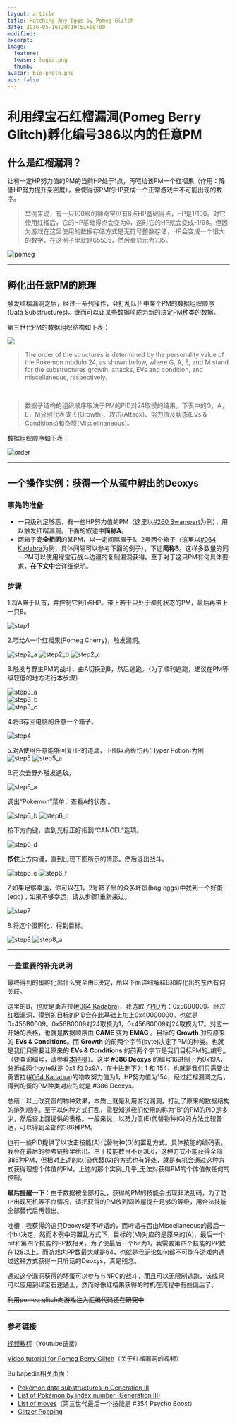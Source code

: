 ```yaml
---
layout: article
title: Hatching Any Eggs by Pomeg Glitch
date: 2016-05-16T20:19:51+08:00
modified:
excerpt:
image:
  feature:
  teaser: lugia.png
  thumb:
avatar: bio-photo.png
ads: false
---
```


# 利用绿宝石红榴漏洞(Pomeg Berry Glitch)孵化编号386以内的任意PM

## 什么是红榴漏洞？

让有一定HP努力值的PM的当前HP处于1点，再喂给该PM一个红榴果（作用：降低HP努力提升亲密度），会使得该PM的HP变成一个正常游戏中不可能出现的数字。

>举例来说，有一只100级的神奇宝贝有8点HP基础得点，HP是1/100。对它使用红榴后，它的HP基础得点会变为0，这时它的HP就会变成-1/98。但因为游戏在这里使用的数据存储方式是无符号整数存储，HP会变成一个很大的数字，在这例子里就是65535，然后会显示为?35。

![pomeg](http://i1292.photobucket.com/albums/b580/shankenew/glitch_zpsp6ehxhle.png)

****

## 孵化出任意PM的原理

触发红榴漏洞之后，经过一系列操作，会打乱队伍中某个PM的数据组织顺序(Data Substructures)。继而可以让某些数据项成为新的决定PM种类的数据。

第三世代PM的数据组织结构如下表：

![](http://i1292.photobucket.com/albums/b580/shankenew/new_zpsgftuasfy.png)


>The order of the structures is determined by the personality value of the Pokémon modulo 24, as shown below, where G, A, E, and M stand for the substructures growth, attacks, EVs and condition, and miscellaneous, respectively.
	
&nbsp;

>数据子结构的组织顺序取决于PM的PID对24取模的结果。下表中的G，A，E，M分别代表成长(Growth)、攻击(Attack)、努力值及状态(EVs & Conditions)和杂项(Miscellnaneous)。

数据组织顺序如下表：

![order](http://i1292.photobucket.com/albums/b580/shankenew/order_zpsayigkyvu.png)

****

## 一个操作实例：获得一个从蛋中孵出的Deoxys

### 事先的准备

* 一只级别足够高，有一些HP努力值的PM（这里以[#260 Swampert](http://bulbapedia.bulbagarden.net/wiki/Swampert_(Pok%C3%A9mon))为例），用以触发红榴漏洞。下面的叙述中**简称A**。
* 两箱子**完全相同**的某PM，以一定间隔置于1、2号两个箱子（这里以[#064 Kadabra](http://bulbapedia.bulbagarden.net/wiki/Kadabra_(Pok%C3%A9mon))为例，具体间隔可以参考下面的例子），下述**简称B**。这样多数量的同一PM可以使用绿宝石战斗边疆的复制漏洞获得。至于对于这只PM有何具体要求，**在下文中**会详细说明。

### 步骤

 1.将A置于队首，并控制它到1点HP。带上若干只处于濒死状态的PM，最后再带上一只B。	

![step1](http://i1292.photobucket.com/albums/b580/shankenew/step1_zpszf4leukb.png)

 2.喂给A一个红榴果(Pomeg Cherry)，触发漏洞。		 

![step2_a](http://i1292.photobucket.com/albums/b580/shankenew/step2_a_zpsmlbsouox.png) ![step2_b](http://i1292.photobucket.com/albums/b580/shankenew/step2_b_zpsdfwhmtcb.png)	![step2_c](http://i1292.photobucket.com/albums/b580/shankenew/step2_c_zps2az8rwrk.png)	

 3.触发与野生PM的战斗，由A切换到B，然后逃跑。（为了顺利逃跑，建议在PM等级较低的地方进行本步骤）	

![step3_a](http://i1292.photobucket.com/albums/b580/shankenew/step3_a_zpskbgdif30.png)	
![step3_b](http://i1292.photobucket.com/albums/b580/shankenew/step3_b_zps02kglcos.png)	
![step3_c](http://i1292.photobucket.com/albums/b580/shankenew/step3_c_zpsvliyyb1n.png)

4.将B存回电脑的任意一个箱子。	

![step4](http://i1292.photobucket.com/albums/b580/shankenew/step4_zps1vffikmc.png)

5.对A使用任意能够回复HP的道具，下图以高级伤药(Hyper Potion)为例	
![step5](http://i1292.photobucket.com/albums/b580/shankenew/step5_zpshyoyrpmh.png)	![step5_a](http://i1292.photobucket.com/albums/b580/shankenew/step5_a_zpskk2gdtk9.png)

6.再次去野外触发遇敌。

![step6_a](http://i1292.photobucket.com/albums/b580/shankenew/step6_a_zpsibprqd8r.png)	

调出“Pokemon”菜单，查看A的状态	。	

![step6_b](http://i1292.photobucket.com/albums/b580/shankenew/step6_b_zpsqpmz6zvt.png)
![step6_c](http://i1292.photobucket.com/albums/b580/shankenew/step6_c_zpsn1pdfonb.png)	

按下方向键，直到光标正好指到“CANCEL”选项。	

![step6_d](http://i1292.photobucket.com/albums/b580/shankenew/step6_d_zpssialri5v.png)	

**按住**上方向键，直到出现下图所示的情形。然后退出战斗。		

![step6_e](http://i1292.photobucket.com/albums/b580/shankenew/step6_e_zpssw69axlv.png)
![step6_f](http://i1292.photobucket.com/albums/b580/shankenew/step6_f_zps91eu99a0.png)

7.如果足够幸运，你可以在1，2号箱子里的众多坏蛋(bag eggs)中找到一个好蛋(egg)；如果不够幸运，请从步骤1重新来过。	

![step7](http://i1292.photobucket.com/albums/b580/shankenew/step7_zps6h1jmpar.png)

8.将这个蛋孵化，得到目标。

![step8](http://i1292.photobucket.com/albums/b580/shankenew/step8_zpskanqgtqd.png)
![step8_a](http://i1292.photobucket.com/albums/b580/shankenew/step8_a_zpsqhldsjid.png)

****

### 一些重要的补充说明	

最终得到的蛋孵化出什么完全由B决定，所以下面详细解释B和孵化出的东西有何关联。

这里的B，也就是勇吉拉([#064 Kadabra](http://bulbapedia.bulbagarden.net/wiki/Kadabra_(Pok%C3%A9mon)))，我选取了[PID](http://bulbapedia.bulbagarden.net/wiki/Personality_value)为：0x56B0009。经过红榴漏洞，得到的目标的PID会在此基础上加上0x40000000。也就是0x456B0009。0x56B0009对24取模为1，0x456B0009对24取模为17。对应一开始的表格，也就是数据顺序由 **GAME** 变为 **EMAG** 。目标的 **Growth** 对应原来的 **EVs & Conditions**。而 **Growth** 的前两个字节(byte)决定了PM的种类。也就是我们只需要让原来的 **EVs & Conditions** 的前两个字节是我们目标PM的_编号_（要查询编号，请参看[本链接](http://bulbapedia.bulbagarden.net/wiki/List_of_Pok%C3%A9mon_by_index_number_(Generation_III))）。这里 **#386 Deoxys** 的编号16进制下为0x19A，分拆成两个byte就是 0x1 和 0x9A，在十进制下为 1 和 154，也就是我们只需要让勇吉拉([#064 Kadabra](http://bulbapedia.bulbagarden.net/wiki/Kadabra_(Pok%C3%A9mon)))的物攻努力值为1，HP努力值为154，经过红榴漏洞之后，得到的蛋的PM种类对应的就是 #386 Deoxys。

总结：以上改变蛋的物种效果，本质上就是利用游戏漏洞，打乱了原来的数据结构的排列顺序。至于以何种方式打乱，需要知道我们使用的称为“B”的PM的PID是多少，然后查上面提供的表格。一般来说，以努力值(E)代替物种(G)的方法比较普适，可以得到全部的386种PM。

也有一些PID提供了以攻击技能(A)代替物种(G)的置乱方式。具体技能的编码表，我会在最后的参考链接里给出。由于技能数目不足386，这种方式不能获得全部386种PM，但相对上述的以(E)代替(G)的方式也有好处，就是有机会通过这种方式获得理想个体值的PM。上述的那个实例_几乎_无法对获得PM的个体值做任何的控制。

**最后提醒一下**：由于数据被全部打乱，获得的PM的技能会出现非法乱码，为了防止出现死机等不良情况，请把获得的PM放到饲养屋提升足够的等级，用合法技能全部替代后再领出。

吐槽：我获得的这只Deoxys是不听话的，而听话与否由Miscellaneous的最后一个bit决定，然而本例中的置乱方式下，目标的(M)对应的是原来的(A)，最后一个bit和第四个技能的PP数相关，为了使最后一个bit为1，我需要第四个技能的PP数在128以上。而游戏内PP数最大就是64，也就是我无论如何都不可能在游戏内通过这种方式获得一只听话的Deoxys，真是残念。

通过这个漏洞获得的坏蛋可以参与与NPC的战斗，而且可以无限制逃跑，该成果可以应用到绿宝石速通上，然而好像红榴果获得的时机在流程中有些偏后了。

~~利用pomeg glitch向游戏注入汇编代码还在研究中~~

*******************************************

### 参考链接

[视频教程](https://www.youtube.com/watch?v=nOEwPnv2TFM)（Youtube链接）	
	
[Video tutorial for Pomeg Berry Glitch](https://www.youtube.com/watch?v=KME8eusvRAc)（关于红榴漏洞的视频）

Bulbapedia相关页面：

- [Pokémon data substructures in Generation III](http://bulbapedia.bulbagarden.net/wiki/Pok%C3%A9mon_data_substructures_in_Generation_III)
- [List of Pokémon by index number (Generation III)](http://bulbapedia.bulbagarden.net/wiki/List_of_Pok%C3%A9mon_by_index_number_(Generation_III))
- [List of moves](http://bulbapedia.bulbagarden.net/wiki/List_of_moves)（第三世代最后一个技能是 #354 Psycho Boost）
- [Glitzer Popping](http://bulbapedia.bulbagarden.net/wiki/Glitzer_Popping)
